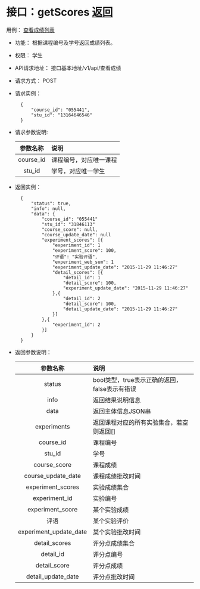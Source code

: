 # 接口：getScores  [返回](../../README.md)
用例： [查看成绩列表](../yongli/查看成绩列表.md)

- 功能：
   根据课程编号及学号返回成绩列表。
    
- 权限：
    学生   
    
- API请求地址： 
    接口基本地址/v1/api/查看成绩

- 请求方式：
    POST

- 请求实例：

        {
            "course_id": "055441",
            "stu_id": "13164646546"
        }
        
- 请求参数说明:        

  |参数名称|说明|
  |:---------:|:--------------------------------------------------------|      
  |course_id|课程编号，对应唯一课程|
  |stu_id|学号，对应唯一学生|
  
  
- 返回实例：

        { 
            "status": true,
            "info": null,
            "data": {
                "course_id": "055441"
                "stu_id": "31846113"
                "course_score": null,
                "course_update_date": null
                "experiment_scores": [{
                    "experiment_id": 1
                    "experiment_score": 100,
                    "评语": "实验评语",
                    "experiment_web_sum": 1
                    "experiment_update_date": "2015-11-29 11:46:27"
                    "detail_scores": [{
                        "detail_id": 1
                        "detail_score": 100,
                        "experiment_update_date": "2015-11-29 11:46:27"
                    },{
                        "detail_id": 2
                        "detail_score": 100,
                        "detail_update_date": "2015-11-29 11:46:27"
                    }]
                },{
                    "experiment_id": 2
                }]
            }    
        }

- 返回参数说明：    
 
  |参数名称|说明|
  |:---------:|:--------------------------------------------------------|      
  |status|bool类型，true表示正确的返回，false表示有错误|
  |info|返回结果说明信息|
  |data|返回主体信息JSON串|
  |experiments|返回课程对应的所有实验集合，若空则返回[]|
  |course_id|课程编号|
  |stu_id|学号|
  |course_score|课程成绩|
  |course_update_date|课程成绩批改时间|
  |experiment_scores|实验成绩集合|
  |experiment_id|实验编号|
  |experiment_score|某个实验成绩|
  |评语|某个实验评价|
  |experiment_update_date|某个实验批改时间|
  |detail_scores|评分点成绩集合|
  |detail_id|评分点编号|
  |detail_score|评分点成绩|  
  |detail_update_date|评分点批改时间|
  
